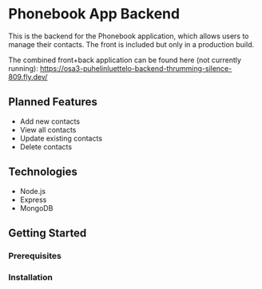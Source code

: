 # Phonebook App Backend

This is the backend for the Phonebook application, which allows users to manage their contacts. The front is included but only in a production build.

The combined front+back application can be found here (not currently running):
https://osa3-puhelinluettelo-backend-thrumming-silence-809.fly.dev/

## Planned Features

- Add new contacts
- View all contacts
- Update existing contacts
- Delete contacts

## Technologies

- Node.js
- Express
- MongoDB

## Getting Started

### Prerequisites

### Installation